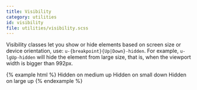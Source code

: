 ```yaml
---
title: Visibility
category: utilities
id: visibility
file: utilities/visibility.scss
---
```


Visibility classes let you show or hide elements based on screen size or device orientation, use: `u-{breakpoint}{Up|Down}-hidden`.
For example, `u-lgUp-hidden` will hide the element from large size, that is, when the viewport width is bigger than 992px.


{% example html %}
<span class='u-mdUp-hidden'>Hidden on medium up</span>
<span class='u-smDown-hidden'>Hidden on small down</span>
<span class='u-lgUp-hidden'>Hidden on large up</span>
{% endexample %}
